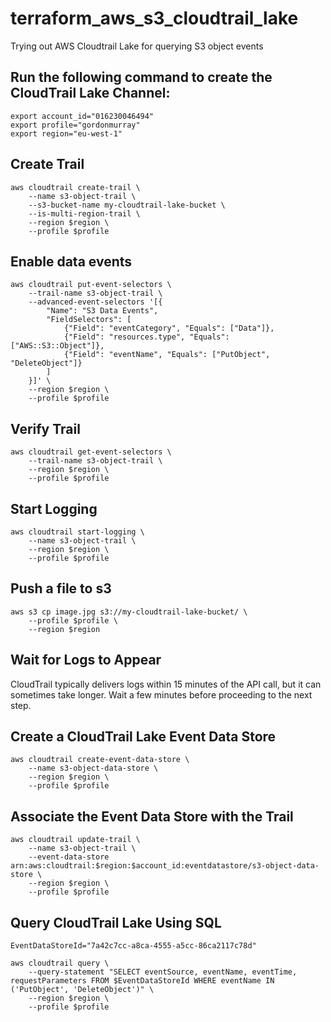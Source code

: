 # terraform_aws_s3_cloudtrail_lake
Trying out AWS Cloudtrail Lake for querying S3 object events



## Run the following command to create the CloudTrail Lake Channel:

```
export account_id="016230046494"
export profile="gordonmurray"
export region="eu-west-1"
```

## Create Trail

```
aws cloudtrail create-trail \
    --name s3-object-trail \
    --s3-bucket-name my-cloudtrail-lake-bucket \
    --is-multi-region-trail \
    --region $region \
    --profile $profile
```

## Enable data events

```
aws cloudtrail put-event-selectors \
    --trail-name s3-object-trail \
    --advanced-event-selectors '[{
        "Name": "S3 Data Events",
        "FieldSelectors": [
            {"Field": "eventCategory", "Equals": ["Data"]},
            {"Field": "resources.type", "Equals": ["AWS::S3::Object"]},
            {"Field": "eventName", "Equals": ["PutObject", "DeleteObject"]}
        ]
    }]' \
    --region $region \
    --profile $profile
```

## Verify Trail

```
aws cloudtrail get-event-selectors \
    --trail-name s3-object-trail \
    --region $region \
    --profile $profile
```

## Start Logging

```
aws cloudtrail start-logging \
    --name s3-object-trail \
    --region $region \
    --profile $profile
```

## Push a file to s3

```
aws s3 cp image.jpg s3://my-cloudtrail-lake-bucket/ \
    --profile $profile \
    --region $region
```

## Wait for Logs to Appear

CloudTrail typically delivers logs within 15 minutes of the API call, but it can sometimes take longer. Wait a few minutes before proceeding to the next step.

## Create a CloudTrail Lake Event Data Store

```
aws cloudtrail create-event-data-store \
    --name s3-object-data-store \
    --region $region \
    --profile $profile
```

## Associate the Event Data Store with the Trail

```
aws cloudtrail update-trail \
    --name s3-object-trail \
    --event-data-store arn:aws:cloudtrail:$region:$account_id:eventdatastore/s3-object-data-store \
    --region $region \
    --profile $profile
```

## Query CloudTrail Lake Using SQL

```
EventDataStoreId="7a42c7cc-a8ca-4555-a5cc-86ca2117c78d"

aws cloudtrail query \
    --query-statement "SELECT eventSource, eventName, eventTime, requestParameters FROM $EventDataStoreId WHERE eventName IN ('PutObject', 'DeleteObject')" \
    --region $region \
    --profile $profile
```
